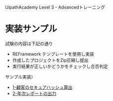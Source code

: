 UipathAcademy Level 3 - Advancedトレーニング

# 実装サンプル

試験の内容は下記の通り

- REFramework テンプレートを使用し実装
- 作成したプロジェクトをZip圧縮し提出
- 実行結果が正しいかどうかをチェックし合否判定

サンプル実装）

- [1-顧客のセキュアハッシュ算出](/AdvancedTraining_1_CalculateClientSecurityHash)
- [2-年次レポートの出力](/AdvancedTraining_2_GenerateYearlyReport)








